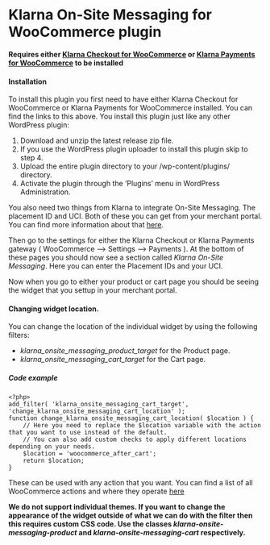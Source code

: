 # Klarna On-Site Messaging for WooCommerce plugin

**Requires either [Klarna Checkout for WooCommerce](https://woocommerce.com/products/klarna-checkout/) or [Klarna Payments for WooCommerce](https://woocommerce.com/products/klarna-payments/) to be installed**

#### Installation

To install this plugin you first need to have either Klarna Checkout for WooCommerce or Klarna Payments for WooCommerce installed. You can find the links to this above. You install this plugin just like any other WordPress plugin:

1. Download and unzip the latest release zip file.
2. If you use the WordPress plugin uploader to install this plugin skip to step 4.
3. Upload the entire plugin directory to your /wp-content/plugins/ directory.
4. Activate the plugin through the ‘Plugins’ menu in WordPress Administration.

You also need two things from Klarna to integrate On-Site Messaging. The placement ID and UCI. Both of these you can get from your merchant portal. You can find more information about that [here](https://developers.klarna.com/en/gb/kco-v3/on-site-messaging/getting-started).

Then go to the settings for either the Klarna Checkout or Klarna Payments gateway ( WooCommerce –> Settings –> Payments ). At the bottom of these pages you should now see a section called *Klarna On-Site Messaging*. Here you can enter the Placement IDs and your UCI.

Now when you go to either your product or cart page you should be seeing the widget that you settup in your merchant portal.

#### Changing widget location.

You can change the location of the individual widget by using the following filters:

* *klarna_onsite_messaging_product_target* for the Product page.
* *klarna_onsite_messaging_cart_target* for the Cart page.

##### Code example
	<?php>
	add_filter( 'klarna_onsite_messaging_cart_target', 'change_klarna_onsite_messaging_cart_location' );
	function change_klarna_onsite_messaging_cart_location( $location ) {
		// Here you need to replace the $location variable with the action that you want to use instead of the default.
		// You can also add custom checks to apply different locations depending on your needs.
		$location = 'woocommerce_after_cart';
		return $location;
	}

These can be used with any action that you want. You can find a list of all WooCommerce actions and where they operate [here](https://docs.woocommerce.com/wc-apidocs/hook-docs.html)

**We do not support individual themes. If you want to change the appearance of the widget outside of what we can do with the filter then this requires custom CSS code. Use the classes *klarna-onsite-messaging-product* and *klarna-onsite-messaging-cart* respectively.**